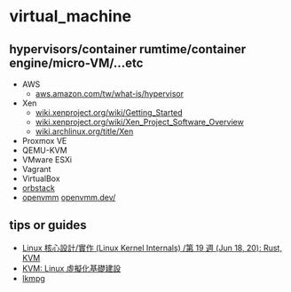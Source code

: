 # virtual_machine

## hypervisors/container rumtime/container engine/micro-VM/...etc

* AWS
    * [aws.amazon.com/tw/what-is/hypervisor](https://aws.amazon.com/tw/what-is/hypervisor/)
* Xen
    * [wiki.xenproject.org/wiki/Getting_Started](https://wiki.xenproject.org/wiki/Getting_Started)
    * [wiki.xenproject.org/wiki/Xen_Project_Software_Overview](https://wiki.xenproject.org/wiki/Xen_Project_Software_Overview)
    * [wiki.archlinux.org/title/Xen](https://wiki.archlinux.org/title/Xen)
* Proxmox VE
* QEMU-KVM 
* VMware ESXi
* Vagrant
* VirtualBox
* [orbstack](https://docs.orbstack.dev/architecture)
* [openvmm](https://github.com/microsoft/openvmm)
    [openvmm.dev/](https://openvmm.dev/)

## tips or guides

* [Linux 核心設計/實作 (Linux Kernel Internals) /第 19 週 (Jun 18, 20): Rust, KVM](http://wiki.csie.ncku.edu.tw/linux/schedule)
* [KVM: Linux 虛擬化基礎建設](https://hackmd.io/@sysprog/linux-kvm)
* [lkmpg](https://github.com/sysprog21/lkmpg)